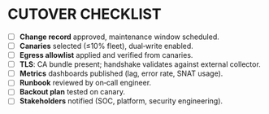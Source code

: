 # CUTOVER CHECKLIST

- [ ] **Change record** approved, maintenance window scheduled.
- [ ] **Canaries** selected (≤10% fleet), dual‑write enabled.
- [ ] **Egress allowlist** applied and verified from canaries.
- [ ] **TLS**: CA bundle present; handshake validates against external collector.
- [ ] **Metrics** dashboards published (lag, error rate, SNAT usage).
- [ ] **Runbook** reviewed by on‑call engineer.
- [ ] **Backout plan** tested on canary.
- [ ] **Stakeholders** notified (SOC, platform, security engineering).
